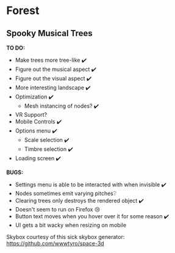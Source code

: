 # Forest

## Spooky Musical Trees

**TO DO:**

- Make trees more tree-like ✔️
- Figure out the musical aspect ✔️
- Figure out the visual aspect ✔️
- More interesting landscape ✔️
- Optimization ✔️
  - Mesh instancing of nodes? ✔️
- VR Support?
- Mobile Controls ✔️
- Options menu ✔️
  - Scale selection ✔️
  - Timbre selection ✔️
- Loading screen ✔️

**BUGS:**

- Settings menu is able to be interacted with when invisible ✔️
- Nodes sometimes emit varying pitches❔
- Clearing trees only destroys the rendered object ✔️
- Doesn't seem to run on Firefox 😢
- Button text moves when you hover over it for some reason ✔️
- UI gets a bit wacky when resizing on mobile

Skybox courtesy of this sick skybox generator: https://github.com/wwwtyro/space-3d

